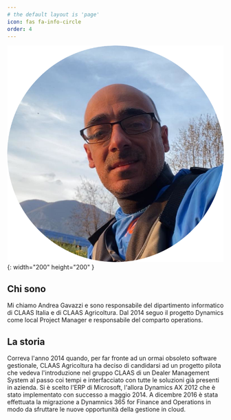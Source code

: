 ```yaml
---
# the default layout is 'page'
icon: fas fa-info-circle
order: 4
---
```


![](/assets/img/me1.png){: width="200" height="200" }
<br>
## Chi sono
Mi chiamo Andrea Gavazzi e sono responsabile del dipartimento informatico di CLAAS Italia e di CLAAS Agricoltura. Dal 2014 seguo il progetto Dynamics come local Project Manager e responsabile del comparto operations.

## La storia
Correva l'anno 2014 quando, per far fronte ad un ormai obsoleto software gestionale, CLAAS Agricoltura ha deciso di candidarsi ad un progetto pilota che vedeva l'introduzione nel gruppo CLAAS di un Dealer Management System al passo coi tempi e interfacciato con tutte le soluzioni già presenti in azienda.
Si è scelto l'ERP di Microsoft, l'allora Dynamics AX 2012 che è stato implementato con successo a maggio 2014. A dicembre 2016 è stata effettuata la migrazione a Dynamnics 365 for Finance and Operations in modo da sfruttare le nuove opportunità della gestione in cloud.



